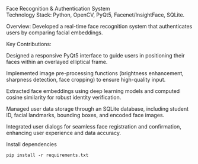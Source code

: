 Face Recognition & Authentication System<br>
Technology Stack: Python, OpenCV, PyQt5, Facenet/InsightFace, SQLite.<br>

Overview: Developed a real-time face recognition system that authenticates users by comparing facial embeddings.<br>

Key Contributions:<br>

  Designed a responsive PyQt5 interface to guide users in positioning their faces within an overlayed elliptical frame.<br>
  
  Implemented image pre-processing functions (brightness enhancement, sharpness detection, face cropping) to ensure high-quality input.<br>
  
  Extracted face embeddings using deep learning models and computed cosine similarity for robust identity verification.<br>
  
  Managed user data storage through an SQLite database, including student ID, facial landmarks, bounding boxes, and encoded face images.<br>
  
  Integrated user dialogs for seamless face registration and confirmation, enhancing user experience and data accuracy.<br>

Install dependencies<br>
```
pip install -r requirements.txt
```
